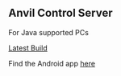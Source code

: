 Anvil Control Server
--------------------
For Java supported PCs

[Latest Build](http://hodgeproject.com/anvil/builds/AnvilControlServer/)

Find the Android app [here](https://github.com/BHodge/Anvil-CCS)